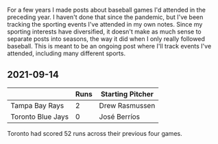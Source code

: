 <!-- Sporting Events I Attended -->
<!-- 2023-01-22 -->

For a few years I made posts about baseball games I'd attended in the preceding year.
I haven't done that since the pandemic, but I've been tracking the sporting events I've attended in my own notes.
Since my sporting interests have diversified, it doesn't make as much sense to separate posts into seasons, the way it did when I only really followed baseball.
This is meant to be an ongoing post where I'll track events I've attended, including many different sports.

## 2021-09-14

|                   | Runs | Starting Pitcher |
| ----------------- | ---- | ---------------- |
| Tampa Bay Rays    | 2    | Drew Rasmussen   |
| Toronto Blue Jays | 0    | José Berríos     |

Toronto had scored 52 runs across their previous four games.
